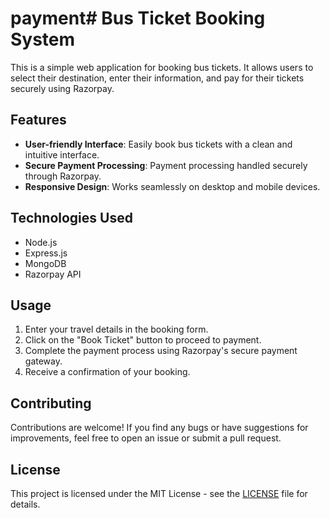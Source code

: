 # payment# Bus Ticket Booking System

This is a simple web application for booking bus tickets. It allows users to select their destination, enter their information, and pay for their tickets securely using Razorpay.

## Features

- **User-friendly Interface**: Easily book bus tickets with a clean and intuitive interface.
- **Secure Payment Processing**: Payment processing handled securely through Razorpay.
- **Responsive Design**: Works seamlessly on desktop and mobile devices.

## Technologies Used

- Node.js
- Express.js
- MongoDB
- Razorpay API


## Usage

1. Enter your travel details in the booking form.
2. Click on the "Book Ticket" button to proceed to payment.
3. Complete the payment process using Razorpay's secure payment gateway.
4. Receive a confirmation of your booking.

## Contributing

Contributions are welcome! If you find any bugs or have suggestions for improvements, feel free to open an issue or submit a pull request.

## License

This project is licensed under the MIT License - see the [LICENSE](LICENSE) file for details.
